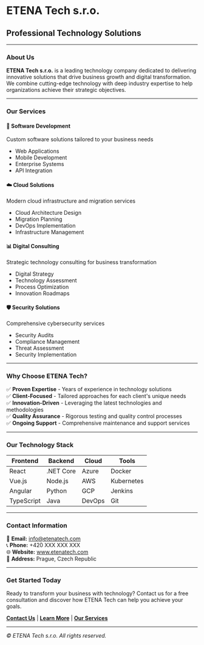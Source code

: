 
# ETENA Tech s.r.o.

## Professional Technology Solutions

---

### About Us

**ETENA Tech s.r.o.** is a leading technology company dedicated to delivering innovative solutions that drive business growth and digital transformation. We combine cutting-edge technology with deep industry expertise to help organizations achieve their strategic objectives.

---

### Our Services

#### 🔧 Software Development
Custom software solutions tailored to your business needs
- Web Applications
- Mobile Development
- Enterprise Systems
- API Integration

#### ☁️ Cloud Solutions
Modern cloud infrastructure and migration services
- Cloud Architecture Design
- Migration Planning
- DevOps Implementation
- Infrastructure Management

#### 📊 Digital Consulting
Strategic technology consulting for business transformation
- Digital Strategy
- Technology Assessment
- Process Optimization
- Innovation Roadmaps

#### 🛡️ Security Solutions
Comprehensive cybersecurity services
- Security Audits
- Compliance Management
- Threat Assessment
- Security Implementation

---

### Why Choose ETENA Tech?

✅ **Proven Expertise** - Years of experience in technology solutions  
✅ **Client-Focused** - Tailored approaches for each client's unique needs  
✅ **Innovation-Driven** - Leveraging the latest technologies and methodologies  
✅ **Quality Assurance** - Rigorous testing and quality control processes  
✅ **Ongoing Support** - Comprehensive maintenance and support services  

---

### Our Technology Stack

| Frontend | Backend | Cloud | Tools |
|----------|---------|--------|-------|
| React | .NET Core | Azure | Docker |
| Vue.js | Node.js | AWS | Kubernetes |
| Angular | Python | GCP | Jenkins |
| TypeScript | Java | DevOps | Git |

---

### Contact Information

📧 **Email:** info@etenatech.com  
📞 **Phone:** +420 XXX XXX XXX  
🌐 **Website:** www.etenatech.com  
📍 **Address:** Prague, Czech Republic  

---

### Get Started Today

Ready to transform your business with technology? Contact us for a free consultation and discover how ETENA Tech can help you achieve your goals.

[**Contact Us**](mailto:info@etenatech.com) | [**Learn More**](#about-us) | [**Our Services**](#our-services)

---

*© <script>document.write(new Date().getFullYear())</script> ETENA Tech s.r.o. All rights reserved.*
